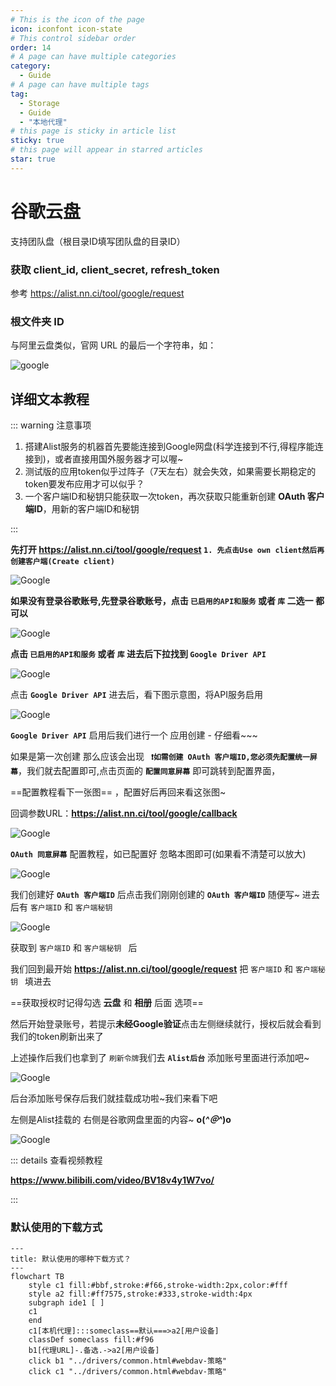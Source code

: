 ```yaml
---
# This is the icon of the page
icon: iconfont icon-state
# This control sidebar order
order: 14
# A page can have multiple categories
category:
  - Guide
# A page can have multiple tags
tag:
  - Storage
  - Guide
  - "本地代理"
# this page is sticky in article list
sticky: true
# this page will appear in starred articles
star: true
---
```


# 谷歌云盘

支持团队盘（根目录ID填写团队盘的目录ID）



### **获取 client_id, client_secret, refresh_token**

参考 https://alist.nn.ci/tool/google/request



### **根文件夹 ID**

与阿里云盘类似，官网 URL 的最后一个字符串，如：

![google](/img/drivers/googledrive.png)

## **详细文本教程**

::: warning 注意事项

1. 搭建Alist服务的机器首先要能连接到Google网盘(科学连接到不行,得程序能连接到)，或者直接用国外服务器才可以喔~
2. 测试版的应用token似乎过阵子（7天左右）就会失效，如果需要长期稳定的token要发布应用才可以似乎？
3. 一个客户端ID和秘钥只能获取一次token，再次获取只能重新创建 **OAuth 客户端ID**，用新的客户端ID和秘钥

:::



**先打开 https://alist.nn.ci/tool/google/request   `1. 先点击Use own client然后再创建客户端(Create client)`**

![Google](/img/drivers/google/Google-0.png)

**如果没有登录谷歌账号,先登录谷歌账号，点击 `已启用的API和服务` 或者 `库` 二选一 都可以**

![Google](/img/drivers/google/Google-1.png)

**点击 `已启用的API和服务` 或者 `库` 进去后下拉找到 `Google Driver API`**

![Google](/img/drivers/google/Google-2.png)

点击 **`Google Driver API`** 进去后，看下图示意图，将API服务启用

![Google](/img/drivers/google/Google-3.png)

 **`Google Driver API`** 启用后我们进行一个 应用创建 - 仔细看~~~



如果是第一次创建 那么应该会出现 **` ❗如需创建 OAuth 客户端ID,您必须先配置统一屏幕`**，我们就去配置即可,点击页面的  **`配置同意屏幕`** 即可跳转到配置界面，

 ==配置教程看下一张图== ，配置好后再回来看这张图~

回调参数URL：**https://alist.nn.ci/tool/google/callback**

![Google](/img/drivers/google/Google-4-1.png)

**`OAuth 同意屏幕`** 配置教程，如已配置好 忽略本图即可(如果看不清楚可以放大)

![Google](/img/drivers/google/Google-6.png)

我们创建好 **`OAuth 客户端ID`** 后点击我们刚刚创建的 **`OAuth 客户端ID`** 随便写~ 进去后有  `客户端ID`  和  `客户端秘钥 `

![Google](/img/drivers/google/Google-7.png)

获取到 `客户端ID`  和  `客户端秘钥 ` 后

我们回到最开始 **https://alist.nn.ci/tool/google/request** 把 `客户端ID`  和  `客户端秘钥 ` 填进去

 ==获取授权时记得勾选 **云盘** 和 **相册** 后面 选项==

然后开始登录账号，若提示**未经Google验证**点击左侧继续就行，授权后就会看到我们的token刷新出来了

上述操作后我们也拿到了 `刷新令牌`我们去 **`Alist后台`** 添加账号里面进行添加吧~

![Google](/img/drivers/google/Google-8.png)

后台添加账号保存后我们就挂载成功啦~我们来看下吧

左侧是Alist挂载的 右侧是谷歌网盘里面的内容~ **o(*^＠^*)o**

![Google](/img/drivers/google/Google-13-1.png)



::: details 查看视频教程

**https://www.bilibili.com/video/BV18v4y1W7vo/**

:::



### **默认使用的下载方式**


```mermaid
---
title: 默认使用的哪种下载方式？
---
flowchart TB
    style c1 fill:#bbf,stroke:#f66,stroke-width:2px,color:#fff
    style a2 fill:#ff7575,stroke:#333,stroke-width:4px
    subgraph ide1 [ ]
    c1
    end
    c1[本机代理]:::someclass==默认===>a2[用户设备]
    classDef someclass fill:#f96
    b1[代理URL]-.备选.->a2[用户设备]
    click b1 "../drivers/common.html#webdav-策略"
    click c1 "../drivers/common.html#webdav-策略"
```
